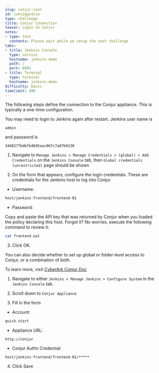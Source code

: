 ```yaml
---
slug: conjur-conn
id: cuhs2gqv4ziw
type: challenge
title: Conjur Connection
teaser: Login to Conjur
notes:
- type: text
  contents: Please wait while we setup the next challenge
tabs:
- title: Jenkins Console
  type: service
  hostname: jenkins-demo
  path: /
  port: 8081
- title: Terminal
  type: terminal
  hostname: jenkins-demo
difficulty: basic
timelimit: 300
---
```

The following steps define the connection to the Conjur appliance. This is typically a one-time configuration.

You may need to login to Jenkins again after restart.
Jenkins user name is

```text
admin
```

and password is

```text
344827fbdbfb40d5aac067c7a07b9230
```

1. Navigate to `Manage Jenkins > Manage Credentials > (global) > Add Credentials` on the `Jenkins Console` tab, then `Global credentials (unrestricted)` page should be shown

2. On the form that appears, configure the login credentials. These are credentials for the Jenkins host to log into Conjur.

 - Username:

```bash
host/jenkins-frontend/frontend-01
```

 - Password:

  Copy and paste the API key that was returned by Conjur when you loaded the policy declaring this host.
  Forgot it?  No worries, execute the following command to review it:

  ```bash
  cat frontend.out
  ```

3. Click OK.

You can also decide whether to set up global or folder-level access to Conjur, or a combination of both.

To learn more, visit [CyberArk Conjur Doc](https://docs.conjur.org/Latest/en/Content/Integrations/jenkins-configure.htm?tocpath=Integrations%7CJenkins%7C_____2#ConfigureJenkinsConjurconnection)

1. Navigate to either `Jenkins > Manage Jenkins > Configure System` in the `Jenkins Console` tab.

2. Scroll down to `Conjur Appliance`

3. Fill in the form

- Account:

```bash
quick-start
```

- Appliance URL:

```text
http://conjur
```

- Conjur Authn Credential:

```text
host/jenkins-frontend/frontend-01/*****
```

4. Click Save
